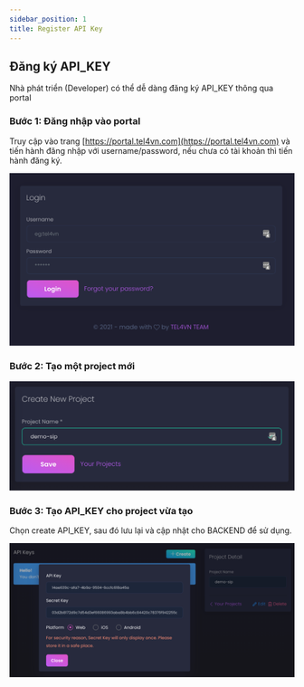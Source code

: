 ```yaml
---
sidebar_position: 1
title: Register API Key
---
```


## Đăng ký API_KEY

Nhà phát triển (Developer) có thể dễ dàng đăng ký API_KEY thông qua portal

### Bước 1: Đăng nhập vào portal  
Truy cập vào trang [https://portal.tel4vn.com](https://portal.tel4vn.com) và tiến hành đăng nhập với username/password, nếu chưa có tài khoản thì tiến hành đăng ký.  

![PITEL](./img/login.png)

### Bước 2: Tạo một project mới  

![PITEL](./img/create_project.png)

### Bước 3: Tạo API_KEY cho project vừa tạo  
Chọn create API_KEY, sau đó lưu lại và cập nhật cho BACKEND để sử dụng.

![PITEL](./img/create_api_key.png)